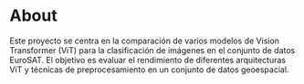# About

Este proyecto se centra en la comparación de varios modelos de Vision Transformer (ViT) para la clasificación de imágenes en el conjunto de datos EuroSAT. El objetivo es evaluar el rendimiento de diferentes arquitecturas ViT y técnicas de preprocesamiento en un conjunto de datos geoespacial.